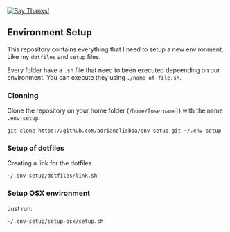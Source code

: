 [![Say Thanks!](https://img.shields.io/badge/Say%20Thanks-!-1EAEDB.svg)](https://saythanks.io/to/adrianolisboa)

## Environment Setup

This repository contains everything that I need to setup a new environment. Like my `dotfiles` and `setup` files.

Every folder have a `.sh` file that need to been executed depeending on our environment.
You can execute they using `./name_of_file.sh`.

### Clonning

Clone the repository on your home folder (`/home/[username]`) with the name `.env-setup`.

    git clone https://github.com/adrianolisboa/env-setup.git ~/.env-setup

### Setup of dotfiles

Creating a link for the dotfiles
    
    ~/.env-setup/dotfiles/link.sh

### Setup OSX environment

Just run:

    ~/.env-setup/setup-osx/setup.sh
